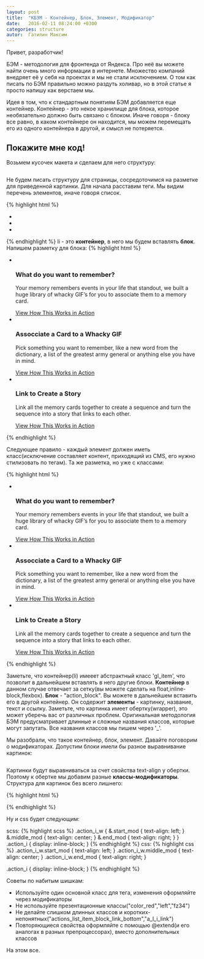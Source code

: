 ```yaml
---
layout: post
title:  "КБЭМ - Контейнер, Блок, Элемент, Модификатор"
date:   2016-02-11 08:24:00 +0300
categories: structure
autor:  Гатилин Максим
---
```

Привет, разработчик!

БЭМ - методология для фронтенда от Яндекса. Про неё вы можете найти очень много информации в интернете. Множество компаний внедряет её у себя на проектах и мы не стали исключением. О том как писать по БЭМ правильно можно раздуть холивар, но в этой статье я просто напишу как верстаем мы.
 
Идея в том, что к стандартным понятиям БЭМ добавляется еще контейнер. Контейнер - это некое хранилище для блока, которое необязательно должно быть связано с блоком. Иначе говоря - блоку все равно, в каком контейнере он находится, мы можем перемещать его из одного контейнера в другой, и смысл не потеряется. 

## Покажите мне код!

Возьмем кусочек макета и сделаем для него структуру:

<img alt="" src="../../../../i/kbem-lesson-1.jpg">

Не будем писать структуру для страницы, сосредоточимся на разметке для приведенной картинки. Для начала расставим теги. Мы видим перечень элементов, иначе говоря список.

{% highlight html %}
<ul>
    <li></li>
    <li></li>
    <li></li>
</ul>
{% endhighlight %}
li - это <b>контейнер</b>, в него мы будем вставлять <b>блок</b>. Напишем разметку для блока:
{% highlight html %}
<ul>
    <li>
        <div>
            <div><img alt="" src="i/icon-1.png"></div>
            <h3 >What do you want to remember?</h3>
            <div>
                <p>Your memory remembers events in your life that standout,
                 we built a huge library of whacky GIF’s for you to associate
                  them to a memory card.</p>
            </div>
            <a href="#">View How This Works in Action</a>
        </div>
    </li>
    <li>
        <div>
            <div><img alt="" src="i/icon-2.png"></div>
            <h3 >Assocciate a Card to a Whacky GIF</h3>
            <div>
                <p>Pick something you want to remember, like a new word from
                 the dictionary, a list of the greatest army general or
                  anything else you have in mind.</p>
            </div>
            <a href="#">View How This Works in Action</a>
        </div>
    </li>
    <li>
        <div>
            <div><img alt="" src="i/icon-3.png"></div>
            <h3 >Link to Create a Story</h3>
            <div>
                <p>Link all the memory cards together to create
                 a sequence and turn the sequence into a
                 story that links to each other.</p>
            </div>
            <a href="#">View How This Works in Action</a>
        </div>
    </li>
</ul>
{% endhighlight %}

Следующее правило - каждый элемент должен иметь класс(исключение составляет контент, приходящий из CMS, его нужно стилизовать по тегам). Та же разметка, но уже с классами:

{% highlight html %}
<ul class="gl_list">
    <li class="gl_item">
        <div class="action_block">
            <div class="action_i_w"><img alt="" src="i/icon-1.png" class="action_i"></div>
            <h3 class="action_title">What do you want to remember?</h3>
            <div class="action_text">
                <p>Your memory remembers events in your life that standout,
                 we built a huge library of whacky GIF’s for you to associate
                  them to a memory card.</p>
            </div>
            <a href="#" class="action_link">View How This Works in Action</a>
        </div>
    </li>
    <li class="gl_item">
        <div class="action_block">
            <div class="action_i_w"><img alt="" src="i/icon-2.png" class="action_i"></div>
            <h3 class="action_title">Assocciate a Card to a Whacky GIF</h3>
            <div class="action_text">
                <p>Pick something you want to remember, like a new word from
                 the dictionary, a list of the greatest army general or
                  anything else you have in mind.</p>
            </div>
            <a href="#" class="action_link">View How This Works in Action</a>
        </div>
    </li>
    <li class="gl_item">
        <div class="action_block">
            <div class="action_i_w"><img alt="" src="i/icon-3.png" class="action_i"></div>
            <h3 class="action_title">Link to Create a Story</h3>
            <div class="action_text">
                <p>Link all the memory cards together to create
                 a sequence and turn the sequence into a
                 story that links to each other.</p>
            </div>
            <a href="#" class="action_link">View How This Works in Action</a>
        </div>
    </li>
</ul>
{% endhighlight %}

Заметьте, что контейнер(li) имееет абстрактный класс 'gl_item', что позволит в дальнейшем вставлять в него другие блоки. <b>Контейнер</b> в данном случае отвечает за сетку(вы можете сделать на float,inline-block,flexbox). <b>Блок</b> - "action_block". Вы можете в дальнейшем вставить его в другой контейнер. Он содержит <b>элементы</b> - картинку, название, текст и ссылку. Заметьте, что картинка имеет обертку(wrapper), это может уберечь вас от различных проблем. Оригинальная методология БЭМ предусматривает длинные и сложные названия классов, которые могут запутать. Все названия классов мы пишем через '_'.

Мы разобрали, что такое контейнер, блок, элемент. Давайте поговорим о модификаторах. Допустим блоки имели бы разное выравнивание картинок:

<img alt="" src="../../../../i/kbem-lesson-2.jpg">

Картинки будут выравниваться за счет свойства text-align у обертки. Поэтому к обертке мы добавим разные <b>классы-модификаторы</b>. Структура для картинок без всего лишнего:

{% highlight html %}
<div class="action_i_w start_mod"><img alt="" src="i/icon-1.png" class="action_i"></div>
<div class="action_i_w middle_mod"><img alt="" src="i/icon-2.png" class="action_i"></div>
<div class="action_i_w end_mod"><img alt="" src="i/icon-3.png" class="action_i"></div>
{% endhighlight %}

Ну и css будет следующим:

scss:
{% highlight scss %}
.action_i_w {
  &.start_mod {
    text-align: left;
  }
  &.middle_mod {
    text-align: center;
  }
  &.end_mod {
    text-align: right;
  }
}
.action_i {
  display: inline-block;
}
{% endhighlight %}
css:
{% highlight css %}
.action_i_w.start_mod {
  text-align: left;
}
.action_i_w.middle_mod {
  text-align: center;
}
.action_i_w.end_mod {
  text-align: right;
}

.action_i {
  display: inline-block;
}
{% endhighlight %}

Советы по набитым шишкам:

* Используйте один основной класс для тега, изменения оформляйте через модификаторы
* Не используйте презентационные классы("color_red","left","fz34")
* Не делайте слишком длинных классов и коротких-непонятных("actions_list_item_block_link_bottom","a_l_i_link")
* Повторяющиеся свойства оформляйте с помощью @extend(и его аналогах в разных препроцессорах), вместо дополнительных классов

На этом все.